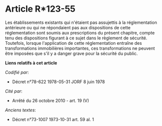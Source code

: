 # Article R*123-55

Les établissements existants qui n'étaient pas assujettis à la réglementation antérieure ou qui ne répondaient pas aux
dispositions de cette réglementation sont soumis aux prescriptions du présent chapitre, compte tenu des dispositions figurant
à ce sujet dans le règlement de sécurité. Toutefois, lorsque l'application de cette réglementation entraîne des
transformations immobilières importantes, ces transformations ne peuvent être imposées que s'il y a danger grave pour la
sécurité du public.

**Liens relatifs à cet article**

_Codifié par_:

  - Décret n°78-622 1978-05-31 JORF 8 juin 1978

_Cité par_:

  - Arrêté du 26 octobre 2010 - art. 19 (V)

_Anciens textes_:

  - Décret n°73-1007 1973-10-31 art. 59 al. 1
